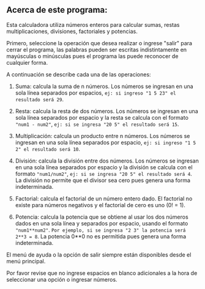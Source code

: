 ## Acerca de este programa:
Esta calculadora utiliza números enteros para calcular sumas, restas multiplicaciones, divisiones, factoriales y potencias.

Primero, seleccione la operación que desea realizar o ingrese "salir" para cerrar el programa, las palabras pueden ser escritas indistintamente en mayúsculas o minúsculas pues el programa las puede reconocer de cualquier forma. 

A continuación se describe cada una de las operaciones:

1. Suma: calcula la suma de n números. Los números se ingresan en una sola línea separados por espacios, `ej: si ingreso "1 5 23" el resultado será 29`.

2. Resta: calcula la resta de dos números. Los números se ingresan en una sola línea separados por espacio y la resta se calcula con el formato `"num1 - num2"`, `ej: si se ingresa "20 5" el resultado será 15`.

3. Multiplicación: calcula un producto entre n números. Los números se ingresan en una sola línea separados por espacio, `ej: si ingreso "1 5 2" el resultado será 10`.

4. División: calcula la división entre dos números. Los números se ingresan en una sola línea separados por espacio y la división se calcula con el formato `"num1/num2"`, `ej: si se ingresa "20 5" el resultado será 4`. La división no permite que el divisor sea cero pues genera una forma indeterminada.

5. Factorial: calcula el factorial de un número entero dado. El factorial no existe para números negativos y el factorial de cero es uno (0! = 1).

6. Potencia: calcula la potencia que se obtiene al usar los dos números dados en una sola línea y separados por espacio, usando el formato `"num1**num2"`. `Por ejemplo, si se ingresa "2 3" la potencia será 2**3 = 8`. La potencia 0**0 no es permitida pues genera una forma indeterminada.

El menú de ayuda o la opción de salir siempre están disponibles desde el menú principal.

Por favor revise que no ingrese espacios en blanco adicionales a la hora de seleccionar una opción o ingresar números.